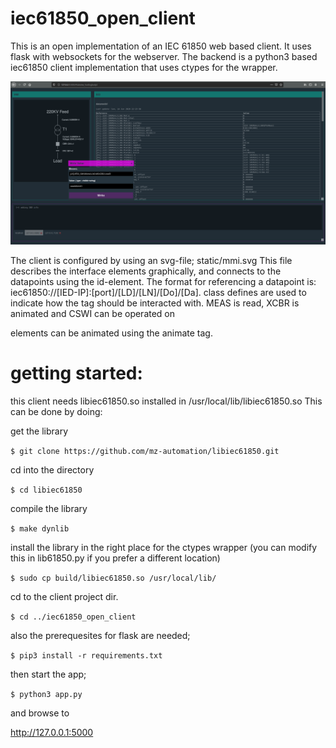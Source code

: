 # iec61850_open_client

This is an open implementation of an IEC 61850 web based client. It uses flask with websockets for the webserver.
The backend is a python3 based iec61850 client implementation that uses ctypes for the wrapper.

![Alt text](screenshot.png?raw=true "Screenshot of client interface")

The client is configured by using an svg-file; static/mmi.svg
This file describes the interface elements graphically, and connects to the datapoints using the id-element.
The format for referencing a datapoint is: iec61850://[IED-IP]:[port]/[LD]/[LN]/[Do]/[Da]. 
class defines are used to indicate how the tag should be interacted with. MEAS is read, XCBR is animated and CSWI can be operated on

elements can be animated using the animate tag.


# getting started:

this client needs libiec61850.so installed in /usr/local/lib/libiec61850.so This can be done by doing:

get  the library

`$ git clone https://github.com/mz-automation/libiec61850.git`

cd into the directory

`$ cd libiec61850`

compile the library

`$ make dynlib`

install the library in the right place for the ctypes wrapper 
(you can modify this in lib61850.py if you prefer a different location)

`$ sudo cp build/libiec61850.so /usr/local/lib/`

cd to the client project dir.

`$ cd ../iec61850_open_client`

also the prerequesites for flask are needed;

`$ pip3 install -r requirements.txt`

then start the app;

`$ python3 app.py`

and browse to 

http://127.0.0.1:5000
